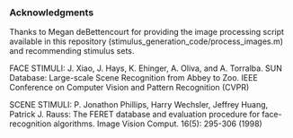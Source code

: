 
<h3>Acknowledgments</h3>
Thanks to Megan deBettencourt for providing the image processing script available in this repository (stimulus_generation_code/process_images.m) and recommending stimulus sets. <br />

FACE STIMULI: J. Xiao, J. Hays, K. Ehinger, A. Oliva, and A. Torralba. SUN Database: Large-scale Scene Recognition from Abbey to Zoo. IEEE Conference on Computer Vision and Pattern Recognition (CVPR)

SCENE STIMULI: P. Jonathon Phillips, Harry Wechsler, Jeffrey Huang, Patrick J. Rauss: The FERET database and evaluation procedure for face-recognition algorithms. Image Vision Comput. 16(5): 295-306 (1998)
